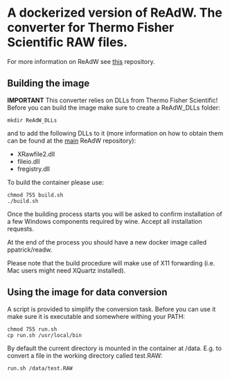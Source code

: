# A dockerized version of ReAdW. The converter for Thermo Fisher Scientific RAW files.

For more information on ReAdW see [this](https://github.com/PedrioliLab/ReAdW) repository.


## Building the image

**IMPORTANT**
This converter relies on DLLs from Thermo Fisher Scientific!
Before you can build the image make sure to create a ReAdW_DLLs folder:

    mkdir ReAdW_DLLs

and to add the following DLLs to it (more information on how to obtain them can be found at the [main](https://github.com/PedrioliLab/ReAdW) ReAdW repository):
- XRawfile2.dll
- fileio.dll
- fregistry.dll


To build the container please use:

    chmod 755 build.sh
    ./build.sh

Once the building process starts you will be asked to confirm installation of a few Windows components required by wine. Accept all installation requests.

At the end of the process you should have a new docker image called ppatrick/readw.

Please note that the build procedure will make use of X11 forwarding (i.e. Mac users might need XQuartz installed).


## Using the image for data conversion

A script is provided to simplify the conversion task. Before you can use it make sure it is executable and somewhere withing your PATH:

    chmod 755 run.sh
    cp run.sh /usr/local/bin
    

By default the current directory is mounted in the container at /data.
E.g. to convert a file in the working directory called test.RAW:

    run.sh /data/test.RAW
